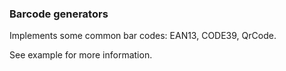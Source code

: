 ### Barcode generators

Implements some common bar codes: EAN13, CODE39, QrCode.

See example for more information.
